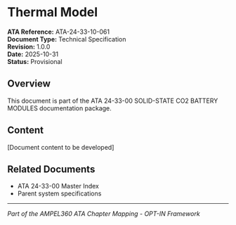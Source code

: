 # Thermal Model

**ATA Reference:** ATA-24-33-10-061  
**Document Type:** Technical Specification  
**Revision:** 1.0.0  
**Date:** 2025-10-31  
**Status:** Provisional

## Overview

This document is part of the ATA 24-33-00 SOLID-STATE CO2 BATTERY MODULES documentation package.

## Content

[Document content to be developed]

## Related Documents

- ATA 24-33-00 Master Index
- Parent system specifications

---
*Part of the AMPEL360 ATA Chapter Mapping - OPT-IN Framework*
